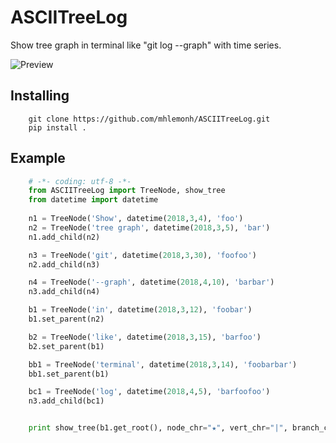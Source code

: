 
# ASCIITreeLog

Show tree graph in terminal like "git log --graph" with time series.

![Preview](https://github.com/mhlemonh/ASCIITreeLog/image/screenshot.JPG)

## Installing

```
    git clone https://github.com/mhlemonh/ASCIITreeLog.git
    pip install . 
```
## Example

```python
    # -*- coding: utf-8 -*-
    from ASCIITreeLog import TreeNode, show_tree
    from datetime import datetime
    
    n1 = TreeNode('Show', datetime(2018,3,4), 'foo')
    n2 = TreeNode('tree graph', datetime(2018,3,5), 'bar')
    n1.add_child(n2)

    n3 = TreeNode('git', datetime(2018,3,30), 'foofoo')
    n2.add_child(n3)

    n4 = TreeNode('--graph', datetime(2018,4,10), 'barbar')
    n3.add_child(n4)

    b1 = TreeNode('in', datetime(2018,3,12), 'foobar')
    b1.set_parent(n2)

    b2 = TreeNode('like', datetime(2018,3,15), 'barfoo')
    b2.set_parent(b1)

    bb1 = TreeNode('terminal', datetime(2018,3,14), 'foobarbar')
    bb1.set_parent(b1)

    bc1 = TreeNode('log', datetime(2018,4,5), 'barfoofoo')
    n3.add_child(bc1)


    print show_tree(b1.get_root(), node_chr="★", vert_chr="|", branch_chr="├─┐")
```
